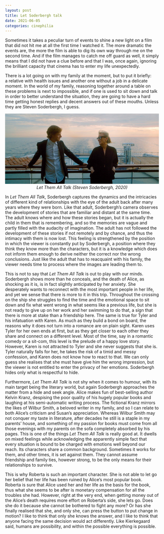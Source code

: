 ```yaml
---
layout: post
title: Let Soderbergh talk
date: 2021-06-05
categories: cinephilia
---
```


Sometimes it takes a peculiar turn of events to shine a new light on a film that
did not hit me at all the first time I watched it. The more dramatic the events
are, the more the film is able to dig its own way through me on the second time.
And if the film manages to catch me off guard as well, it simply means that
I did not have a clue before and that I was, once again, ignoring the brilliant
capacity that cinema has to enter my life unexpectedly.

<!--more-->

There is a lot going on with my family at the moment, but to put it briefly:
a relative with health issues and another one without a job in a delicate
moment. In the world of my family, reasoning together around a table on these
problems is next to impossible, and if one is used to sit down and talk in order
to better understand the situation, they are going to have a hard time getting
honest replies and decent answers out of these mouths. Unless they are Steven
Soderbergh, I guess.

<p align="center">
    <img src="/assets/images/2021-06-05-let_them_all_talk.jpeg">
    <br>
    <em>Let Them All Talk (Steven Soderbergh, 2020)</em>
</p>

In *Let Them All Talk*, Soderbergh captures the dynamics and the intricacies of
different kind of relationships with the eye of the adult back after many years
where they were born. Like that adult, Soderbergh’s camera observes the
development of stories that are familiar and distant at the same time. The adult
knows where and how these stories began, but it is actually the child in them
that is remembering, and so the memories are vague and partly filled with the
audacity of imagination. The adult has not followed the development of these
stories if not remotely and by chance, and thus the intimacy with them is now
lost. This feeling is strengthened by the position in which the viewer is
constantly put by Soderbergh, a position where they think they know more than
the characters, but it is a knowledge which does not inform them enough to
derive neither the correct nor the wrong conclusions. Just like the adult that
has to reacquaint with his family, the viewer needs time to process where the
images are leading them to.

This is not to say that *Let Them All Talk* is out to play with our minds.
Soderbergh shows more than he conceals, and the death of Alice, as shocking as
it is, is in fact slightly anticipated by her anxiety. She desperately wants to
reconnect with the most important people in her life, and yet we sense that
there is more to it in this trip. Throughout the crossing on the ship she
struggles to find the time and the emotional space to sit down and fix what went
wrong in what seems like a previous life, but she is not ready to give up on her
work and her swimming to do that, a sign that there is more at stake than a
friendship here. The same is true for Tyler and his infatuation with Karen. As
much as they build a bond on board, the reasons why it does not turn into a
romance are on plain sight. Karen uses Tyler for her own ends at first, but as
they get closer to each other they share and connect on a different level. Most
of the time, say in a romantic comedy or a sit-com, this level is the prelude of
a happy love story. However, Karen is not attracted to Tyler and she never
suggests that she is. Tyler naturally falls for her, he takes the risk of a
timid and messy confession, and Karen does not know how to react to that. We can
only guess she realises that she must have give him the wrong impression, but
the viewer is not entitled to enter the privacy of her emotions. Soderbergh
hides only what is respectful to hide.

Furthermore, *Let Them All Talk* is not shy when it comes to humour, with its main
target being the literary world, but again Soderbergh approaches the matter from
a hide and seek angle. Alice makes fun of best-selling author Kelvin Kranz,
despising the poor quality of his hugely popular books and laughing at his
semi-automatic writing process. The fictional Kranz mirrors the likes of Wilbur
Smith, a beloved writer in my family, and so I can relate to both
Alice’s criticism and Susan’s appreciation. Whereas Wilbur Smith may not conquer
my taste in literature, after decades he still is a staple in my parents’ house,
and something of my passion for books must come from all those evenings with my
parents on the sofa completely absorbed by his pages. This is one of the things
*Let Them All Talk* is really good at. It dwells on mixed feelings while
acknowledging the apparently simple fact that every situation is bound to be
charged with emotions well beyond our reach. Its characters share a common
background. Sometimes it works for them, and other times, it is set against
them. They cannot assume friendship and family ties, however strong, to be the
only means for their relationships to survive.

This is why Roberta is such an important character. She is not able to let go
her belief that her life has been ruined by Alice’s most popular book. Roberta
is sure that Alice used her and her life as the basis for the book, thus what
she seems to be after is monetary compensation for all the troubles she had.
However, right at the very end, when getting money out of the Alice’s death
requires more effort on Roberta’s side, she lets go. Does she do it because she
cannot be bothered to fight any more? Or has she finally realised that she, and
only she, can press the button to put change in motion? I like to think that
only she knows the answer, and I like to think that anyone facing the same
decision would act differently. Like Kierkegaard said, humans are possibility,
and within the possible everything is possible.


